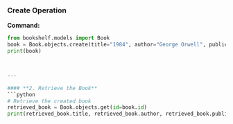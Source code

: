 ### Create Operation
**Command:**
```python
from bookshelf.models import Book
book = Book.objects.create(title="1984", author="George Orwell", publication_year=1949)
print(book)



---

#### **2. Retrieve the Book**
```python
# Retrieve the created book
retrieved_book = Book.objects.get(id=book.id)
print(retrieved_book.title, retrieved_book.author, retrieved_book.publication_year)
